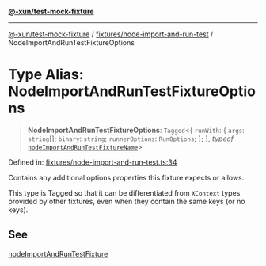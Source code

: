 [**@-xun/test-mock-fixture**](../../../README.md)

***

[@-xun/test-mock-fixture](../../../README.md) / [fixtures/node-import-and-run-test](../README.md) / NodeImportAndRunTestFixtureOptions

# Type Alias: NodeImportAndRunTestFixtureOptions

> **NodeImportAndRunTestFixtureOptions**: `Tagged`\<\{ `runWith`: \{ `args`: `string`[]; `binary`: `string`; `runnerOptions`: `RunOptions`; \}; \}, *typeof* [`nodeImportAndRunTestFixtureName`](../variables/nodeImportAndRunTestFixtureName.md)\>

Defined in: [fixtures/node-import-and-run-test.ts:34](https://github.com/Xunnamius/test-utils/blob/7cac8a0c2ee6379fd29b30afe9fe8d736cfa81bd/packages/test-mock-fixture/src/fixtures/node-import-and-run-test.ts#L34)

Contains any additional options properties this fixture expects or allows.

This type is Tagged so that it can be differentiated from `XContext`
types provided by other fixtures, even when they contain the same keys (or no
keys).

## See

[nodeImportAndRunTestFixture](../functions/nodeImportAndRunTestFixture.md)

